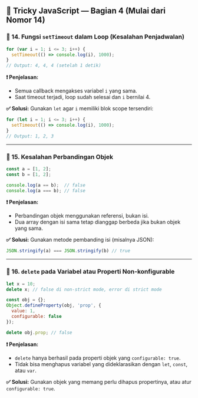 ## 🧩 Tricky JavaScript — Bagian 4 (Mulai dari Nomor 14)

### 🧠 14. Fungsi `setTimeout` dalam Loop (Kesalahan Penjadwalan)

```javascript
for (var i = 1; i <= 3; i++) {
  setTimeout(() => console.log(i), 1000);
}
// Output: 4, 4, 4 (setelah 1 detik)
```

**❗ Penjelasan:**

* Semua callback mengakses variabel `i` yang sama.
* Saat timeout terjadi, loop sudah selesai dan `i` bernilai 4.

**✅ Solusi:**
Gunakan `let` agar `i` memiliki blok scope tersendiri:

```javascript
for (let i = 1; i <= 3; i++) {
  setTimeout(() => console.log(i), 1000);
}
// Output: 1, 2, 3
```

---

### 🧠 15. Kesalahan Perbandingan Objek

```javascript
const a = [1, 2];
const b = [1, 2];

console.log(a == b);  // false
console.log(a === b); // false
```

**❗ Penjelasan:**

* Perbandingan objek menggunakan referensi, bukan isi.
* Dua array dengan isi sama tetap dianggap berbeda jika bukan objek yang sama.

**✅ Solusi:**
Gunakan metode pembanding isi (misalnya JSON):

```javascript
JSON.stringify(a) === JSON.stringify(b) // true
```

---

### 🧠 16. `delete` pada Variabel atau Properti Non-konfigurable

```javascript
let x = 10;
delete x; // false di non-strict mode, error di strict mode

const obj = {};
Object.defineProperty(obj, 'prop', {
  value: 1,
  configurable: false
});

delete obj.prop; // false
```

**❗ Penjelasan:**

* `delete` hanya berhasil pada properti objek yang `configurable: true`.
* Tidak bisa menghapus variabel yang dideklarasikan dengan `let`, `const`, atau `var`.

**✅ Solusi:**
Gunakan objek yang memang perlu dihapus propertinya, atau atur `configurable: true`.
